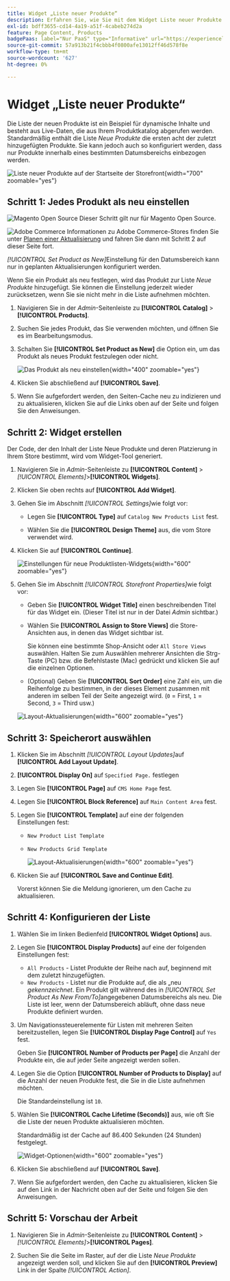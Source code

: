 ```yaml
---
title: Widget „Liste neuer Produkte“
description: Erfahren Sie, wie Sie mit dem Widget Liste neuer Produkte eine Liste der zuletzt hinzugefügten Produkte anzeigen können.
exl-id: bdff3655-cd14-4a19-a51f-4cabeb274d2a
feature: Page Content, Products
badgePaas: label="Nur PaaS" type="Informative" url="https://experienceleague.adobe.com/en/docs/commerce/user-guides/product-solutions" tooltip="Gilt nur für Adobe Commerce in Cloud-Projekten (von Adobe verwaltete PaaS-Infrastruktur) und lokale Projekte."
source-git-commit: 57a913b21f4cbbb4f0800afe13012ff46d578f8e
workflow-type: tm+mt
source-wordcount: '627'
ht-degree: 0%

---
```


# Widget „Liste neuer Produkte“

Die Liste der neuen Produkte ist ein Beispiel für dynamische Inhalte und besteht aus Live-Daten, die aus Ihrem Produktkatalog abgerufen werden. Standardmäßig enthält die Liste _Neue Produkte_ die ersten acht der zuletzt hinzugefügten Produkte. Sie kann jedoch auch so konfiguriert werden, dass nur Produkte innerhalb eines bestimmten Datumsbereichs einbezogen werden.

![Liste neuer Produkte auf der Startseite der Storefront](./assets/storefront-home-page-new-products.png){width="700" zoomable="yes"}

## Schritt 1: Jedes Produkt als neu einstellen

![Magento Open Source](../assets/open-source.svg) Dieser Schritt gilt nur für Magento Open Source.

![Adobe Commerce](../assets/adobe-logo.svg) Informationen zu Adobe Commerce-Stores finden Sie unter [Planen einer Aktualisierung](content-staging-scheduled-update.md) und fahren Sie dann mit Schritt 2 auf dieser Seite fort.

_[!UICONTROL Set Product as New]_&#x200B;Einstellung für den Datumsbereich kann nur in geplanten Aktualisierungen konfiguriert werden.

Wenn Sie ein Produkt als neu festlegen, wird das Produkt zur Liste _Neue Produkte_ hinzugefügt. Sie können die Einstellung jederzeit wieder zurücksetzen, wenn Sie sie nicht mehr in die Liste aufnehmen möchten.

1. Navigieren Sie in der _Admin_-Seitenleiste zu **[!UICONTROL Catalog]** > **[!UICONTROL Products]**.

1. Suchen Sie jedes Produkt, das Sie verwenden möchten, und öffnen Sie es im Bearbeitungsmodus.

1. Schalten Sie **[!UICONTROL Set Product as New]** die Option ein, um das Produkt als neues Produkt festzulegen oder nicht.

   ![Das Produkt als neu einstellen](./assets/product-set-as-new.png){width="400" zoomable="yes"}

1. Klicken Sie abschließend auf **[!UICONTROL Save]**.

1. Wenn Sie aufgefordert werden, den Seiten-Cache neu zu indizieren und zu aktualisieren, klicken Sie auf die Links oben auf der Seite und folgen Sie den Anweisungen.

## Schritt 2: Widget erstellen

Der Code, der den Inhalt der Liste Neue Produkte und deren Platzierung in Ihrem Store bestimmt, wird vom Widget-Tool generiert.

1. Navigieren Sie in _Admin_-Seitenleiste zu **[!UICONTROL Content]** > _[!UICONTROL Elements]_>**[!UICONTROL Widgets]**.

1. Klicken Sie oben rechts auf **[!UICONTROL Add Widget]**.

1. Gehen Sie im Abschnitt _[!UICONTROL Settings]_&#x200B;wie folgt vor:

   - Legen Sie **[!UICONTROL Type]** auf `Catalog New Products List` fest.

   - Wählen Sie die **[!UICONTROL Design Theme]** aus, die vom Store verwendet wird.

1. Klicken Sie auf **[!UICONTROL Continue]**.

   ![Einstellungen für neue Produktlisten-Widgets](./assets/widget-settings.png){width="600" zoomable="yes"}

1. Gehen Sie im Abschnitt _[!UICONTROL Storefront Properties]_&#x200B;wie folgt vor:

   - Geben Sie **[!UICONTROL Widget Title]** einen beschreibenden Titel für das Widget ein. (Dieser Titel ist nur in der Datei _Admin_ sichtbar.)

   - Wählen Sie **[!UICONTROL Assign to Store Views]** die Store-Ansichten aus, in denen das Widget sichtbar ist.

     Sie können eine bestimmte Shop-Ansicht oder `All Store Views` auswählen. Halten Sie zum Auswählen mehrerer Ansichten die Strg-Taste (PC) bzw. die Befehlstaste (Mac) gedrückt und klicken Sie auf die einzelnen Optionen.

   - (Optional) Geben Sie **[!UICONTROL Sort Order]** eine Zahl ein, um die Reihenfolge zu bestimmen, in der dieses Element zusammen mit anderen im selben Teil der Seite angezeigt wird. (`0` = First, `1` = Second, `3` = Third usw.)

   ![Layout-Aktualisierungen](./assets/widget-layout-update-home-page.png){width="600" zoomable="yes"}

## Schritt 3: Speicherort auswählen

1. Klicken Sie im Abschnitt _[!UICONTROL Layout Updates]_&#x200B;auf **[!UICONTROL Add Layout Update]**.

1. **[!UICONTROL Display On]** auf `Specified Page.` festlegen

1. Legen Sie **[!UICONTROL Page]** auf `CMS Home Page` fest.

1. Legen Sie **[!UICONTROL Block Reference]** auf `Main Content Area` fest.

1. Legen Sie **[!UICONTROL Template]** auf eine der folgenden Einstellungen fest:

   - `New Product List Template`
   - `New Products Grid Template`

     ![Layout-Aktualisierungen](./assets/widget-layout-update-new-products-list.png){width="600" zoomable="yes"}

1. Klicken Sie auf **[!UICONTROL Save and Continue Edit]**.

   Vorerst können Sie die Meldung ignorieren, um den Cache zu aktualisieren.

## Schritt 4: Konfigurieren der Liste

1. Wählen Sie im linken Bedienfeld **[!UICONTROL Widget Options]** aus.

1. Legen Sie **[!UICONTROL Display Products]** auf eine der folgenden Einstellungen fest:

   - `All Products` - Listet Produkte der Reihe nach auf, beginnend mit dem zuletzt hinzugefügten.
   - `New Products` - Listet nur die Produkte auf, die als „neu _gekennzeichnet_. Ein Produkt gilt während des in _[!UICONTROL Set Product As New From/To]_&#x200B;angegebenen Datumsbereichs als neu. Die Liste ist leer, wenn der Datumsbereich abläuft, ohne dass neue Produkte definiert wurden.

1. Um Navigationssteuerelemente für Listen mit mehreren Seiten bereitzustellen, legen Sie **[!UICONTROL Display Page Control]** auf `Yes` fest.

   Geben Sie **[!UICONTROL Number of Products per Page]** die Anzahl der Produkte ein, die auf jeder Seite angezeigt werden sollen.

1. Legen Sie die Option **[!UICONTROL Number of Products to Display]** auf die Anzahl der neuen Produkte fest, die Sie in die Liste aufnehmen möchten.

   Die Standardeinstellung ist `10`.

1. Wählen Sie **[!UICONTROL Cache Lifetime (Seconds)]** aus, wie oft Sie die Liste der neuen Produkte aktualisieren möchten.

   Standardmäßig ist der Cache auf 86.400 Sekunden (24 Stunden) festgelegt.

   ![Widget-Optionen](./assets/widget-options-new-product-list.png){width="600" zoomable="yes"}

1. Klicken Sie abschließend auf **[!UICONTROL Save]**.

1. Wenn Sie aufgefordert werden, den Cache zu aktualisieren, klicken Sie auf den Link in der Nachricht oben auf der Seite und folgen Sie den Anweisungen.

## Schritt 5: Vorschau der Arbeit

1. Navigieren Sie in _Admin_-Seitenleiste zu **[!UICONTROL Content]** > _[!UICONTROL Elements]_>**[!UICONTROL Pages]**.

1. Suchen Sie die Seite im Raster, auf der die Liste _Neue Produkte_ angezeigt werden soll, und klicken Sie auf den **[!UICONTROL Preview]** Link in der Spalte _[!UICONTROL Action]_.

